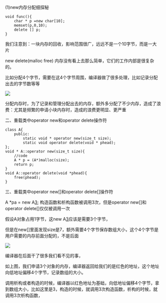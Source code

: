 (1)new内存分配细探秘

```
void func(){
    char * p =new char[10];
    memset(p,0,10);
    delete [] p;
}
```

我们注意到：一块内存的回收，影响范围很广，远远不是一个10字节，而是一大片

new delete(malloc free) 内存没有看上去那么简单，它们的工作内部是很复杂的。

比如分配4个字节，需要在这4个字节周围，编译器做了很多处理，比如记录分配出去的字节数等等

![](https://gitee.com/hxc8/images2/raw/master/img/202407172212637.jpg)

分配内存时，为了记录和管理分配出去的内存，额外多分配了不少内存，造成了浪费：尤其是频繁的申请小块内存时，造成的浪费更明显、更严重

二、重载类中operator new和operator delete操作符

```
class A{
    public:
        static void * operator new(size_t size);
        static void operator delete(void * phead);
};
void * A::operator new(size_t size){
    //code
    A * p = (A*)malloc(size);
    return p;
}
void A::operator delete(void *phead){
    free(phead);
}
```

三、重载类中operator new[]和operator delete[]操作符

A *pa = new A[3]();  构造函数和析构函数被调用3次，但是operator new[]和operator delete[]仅仅被调用一次

假设A对象占用1字节，这new A[3]()应该是需要3个字节，

但是在new[]里面发现size是7，额外需要4个字节保存数组大小，这个4个字节是用户需要的内存前面分配的，不是后面

![](https://gitee.com/hxc8/images2/raw/master/img/202407172212692.jpg)

编译器在后面干了很多我们看不见的事，

如上图，我们申请3个对象的内存，编译器返回给我们的是红色的地址，这个地址向低地址偏移4个字节，记录数组的大小。

调用析构或者构造的时候，编译器以红色地址为基础，向低地址偏移4个字节，拿到数组大小，比如这里是3，构造的时候，就调用3次构造函数，析构的时候，就调用3次析构函数，